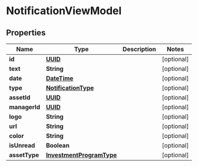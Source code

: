 # NotificationViewModel

## Properties
Name | Type | Description | Notes
------------ | ------------- | ------------- | -------------
**id** | [**UUID**](UUID.md) |  |  [optional]
**text** | **String** |  |  [optional]
**date** | [**DateTime**](DateTime.md) |  |  [optional]
**type** | [**NotificationType**](NotificationType.md) |  |  [optional]
**assetId** | [**UUID**](UUID.md) |  |  [optional]
**managerId** | [**UUID**](UUID.md) |  |  [optional]
**logo** | **String** |  |  [optional]
**url** | **String** |  |  [optional]
**color** | **String** |  |  [optional]
**isUnread** | **Boolean** |  |  [optional]
**assetType** | [**InvestmentProgramType**](InvestmentProgramType.md) |  |  [optional]

